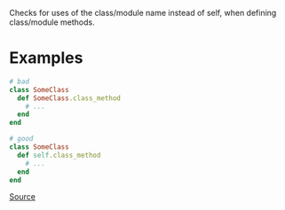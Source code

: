 
Checks for uses of the class/module name instead of
self, when defining class/module methods.

# Examples

```ruby
# bad
class SomeClass
  def SomeClass.class_method
    # ...
  end
end

# good
class SomeClass
  def self.class_method
    # ...
  end
end
```

[Source](http://www.rubydoc.info/gems/rubocop/RuboCop/Cop/Style/ClassMethods)